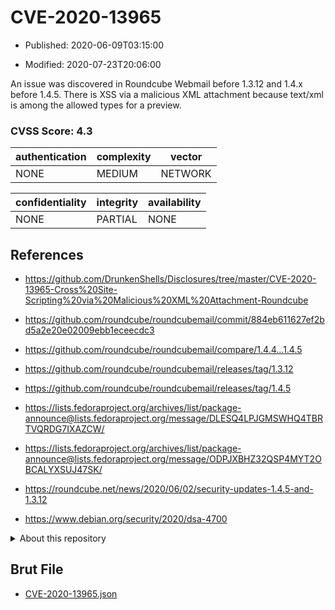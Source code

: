 # CVE-2020-13965

- Published: 2020-06-09T03:15:00

- Modified: 2020-07-23T20:06:00

An issue was discovered in Roundcube Webmail before 1.3.12 and 1.4.x before 1.4.5. There is XSS via a malicious XML attachment because text/xml is among the allowed types for a preview.

### CVSS Score: **4.3**

| authentication | complexity | vector |
| --- | --- | --- |
| NONE | MEDIUM | NETWORK |

| confidentiality | integrity | availability |
| --- | --- | --- |
| NONE | PARTIAL | NONE |

## References

* https://github.com/DrunkenShells/Disclosures/tree/master/CVE-2020-13965-Cross%20Site-Scripting%20via%20Malicious%20XML%20Attachment-Roundcube

* https://github.com/roundcube/roundcubemail/commit/884eb611627ef2bd5a2e20e02009ebb1eceecdc3

* https://github.com/roundcube/roundcubemail/compare/1.4.4...1.4.5

* https://github.com/roundcube/roundcubemail/releases/tag/1.3.12

* https://github.com/roundcube/roundcubemail/releases/tag/1.4.5

* https://lists.fedoraproject.org/archives/list/package-announce@lists.fedoraproject.org/message/DLESQ4LPJGMSWHQ4TBRTVQRDG7IXAZCW/

* https://lists.fedoraproject.org/archives/list/package-announce@lists.fedoraproject.org/message/ODPJXBHZ32QSP4MYT2OBCALYXSUJ47SK/

* https://roundcube.net/news/2020/06/02/security-updates-1.4.5-and-1.3.12

* https://www.debian.org/security/2020/dsa-4700

<details>
<summary>About this repository</summary> 

  This repository is part of the project [Live Hack CVE](https://github.com/Live-Hack-CVE). Main website can be found [www.live-hack.org](https://www.live-hack.org) 
  
  Made by [Sn0wAlice](https://github.com/Sn0wAlice) for the people that care about security and need to have a feed of the latest CVEs. Hope you enjoy it, don't forget to star the repo and follow me on [Twitter](https://twitter.com/Sn0wAlice) and [Github](https://github.com/Sn0wAlice). And that is my [personnal website](https://www.alice-snow.me/)

  - [Home Page](https://github.com/Live-Hack-CVE)
  - [Framework](https://github.com/Live-Hack-CVE/cve-framework)
  - [CVE database](https://github.com/Live-Hack-CVE/full_database)
  - [Changelog](https://github.com/Live-Hack-CVE/Changelog)
</details>

## Brut File

* [CVE-2020-13965.json](https://raw.githubusercontent.com/Live-Hack-CVE/full_database/main/cves/2020/CVE-2020-13965.json)

